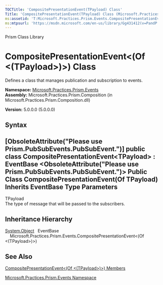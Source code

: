```yaml
---
TOCTitle: 'CompositePresentationEvent(TPayload) Class'
Title: 'CompositePresentationEvent(TPayload) Class (Microsoft.Practices.Prism.Events)'
ms:assetid: 'T:Microsoft.Practices.Prism.Events.CompositePresentationEvent\`1'
ms:mtpsurl: 'https://msdn.microsoft.com/en-us/library/Gg431412(v=PandP.50)'
---
```


Prism Class Library

CompositePresentationEvent&lt;(Of &lt;(TPayload&gt;)&gt;) Class
===============================================================

Defines a class that manages publication and subscription to events.

**Namespace:** [Microsoft.Practices.Prism.Events](https://msdn.microsoft.com/library/microsoft.practices.prism.events)
**Assembly:** Microsoft.Practices.Prism.Composition (in Microsoft.Practices.Prism.Composition.dll)

**Version:** 5.0.0.0 (5.0.0.0)

## Syntax


[ObsoleteAttribute("Please use Prism.PubSubEvents.PubSubEvent.")\] public class CompositePresentationEvent&lt;TPayload&gt; : EventBase &lt;ObsoleteAttribute("Please use Prism.PubSubEvents.PubSubEvent.")&gt; Public Class CompositePresentationEvent(Of TPayload) Inherits EventBase
Type Parameters
---------------

<span id="templatesToggle"></span>
TPayload  
The type of message that will be passed to the subscribers.

Inheritance Hierarchy
---------------------

<span id="familyToggle"></span>[System.Object](http://msdn.microsoft.com/en-us/library/e5kfa45b)
  EventBase
    Microsoft.Practices.Prism.Events.CompositePresentationEvent&lt;(Of &lt;(TPayload&gt;)&gt;)

See Also
--------


[CompositePresentationEvent&lt;(Of &lt;(TPayload&gt;)&gt;) Members](https://msdn.microsoft.com/allmembers.t:microsoft.practices.prism.events.compositepresentationevent%601)

[Microsoft.Practices.Prism.Events Namespace](https://msdn.microsoft.com/library/microsoft.practices.prism.events)

